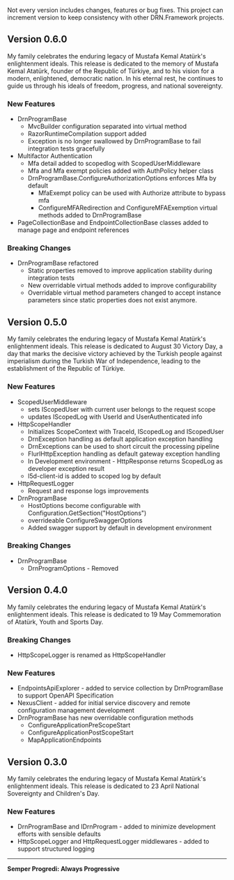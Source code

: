 Not every version includes changes, features or bug fixes. This project can increment version to keep consistency with other DRN.Framework projects.  

## Version 0.6.0

My family celebrates the enduring legacy of Mustafa Kemal Atatürk's enlightenment ideals. This release is dedicated to the memory of Mustafa Kemal Atatürk, founder of the Republic of Türkiye, and to his vision for a modern, enlightened, democratic nation. In his eternal rest, he continues to guide us through his ideals of freedom, progress, and national sovereignty.

### New Features

* DrnProgramBase
  * MvcBuilder configuration separated into virtual method
  * RazorRuntimeCompilation support added
  * Exception is no longer swallowed by DrnProgramBase to fail integration tests gracefully
* Multifactor Authentication
  * Mfa detail added to scopedlog with ScopedUserMiddleware
  * Mfa and Mfa exempt policies added with AuthPolicy helper class
  * DrnProgramBase.ConfigureAuthorizationOptions enforces Mfa by default
    * MfaExempt policy can be used with Authorize attribute to bypass mfa
    * ConfigureMFARedirection and ConfigureMFAExemption virtual methods added to DrnProgramBase
* PageCollectionBase and EndpointCollectionBase classes added to manage page and endpoint references

### Breaking Changes

* DrnProgramBase refactored
  * Static properties removed to improve application stability during integration tests
  * New overridable virtual methods added to improve configurability
  * Overridable virtual method parameters changed to accept instance parameters since static properties does not exist anymore.

## Version 0.5.0

My family celebrates the enduring legacy of Mustafa Kemal Atatürk's enlightenment ideals. This release is dedicated to August 30 Victory Day, a day that marks the decisive victory achieved by the Turkish people against imperialism during the Turkish War of Independence, leading to the establishment of the Republic of Türkiye.

### New Features

* ScopedUserMiddleware 
  * sets IScopedUser with current user belongs to the request scope
  * updates IScopedLog with UserId and UserAuthenticated info
* HttpScopeHandler
  * Initializes ScopeContext with TraceId, IScopedLog and IScopedUser
  * DrnException handling as default application exception handling
  * DrnExceptions can be used to short circuit the processing pipeline
  * FlurlHttpException handling as default gateway exception handling
  * In Development environment - HttpResponse returns ScopedLog as developer exception result
  * l5d-client-id is added to scoped log by default
* HttpRequestLogger
  * Request and response logs improvements
* DrnProgramBase 
  * HostOptions become configurable with Configuration.GetSection("HostOptions")
  * overrideable ConfigureSwaggerOptions
  * Added swagger support by default in development environment

### Breaking Changes

* DrnProgramBase
  * DrnProgramOptions - Removed

## Version 0.4.0

My family celebrates the enduring legacy of Mustafa Kemal Atatürk's enlightenment ideals. This release is dedicated to 19 May Commemoration of Atatürk, Youth and Sports Day.

### Breaking Changes

* HttpScopeLogger is renamed as HttpScopeHandler

### New Features

* EndpointsApiExplorer - added to service collection by DrnProgramBase to support OpenAPI Specification
* NexusClient - added for initial service discovery and remote configuration management development
* DrnProgramBase has new overridable configuration methods
  * ConfigureApplicationPreScopeStart
  * ConfigureApplicationPostScopeStart
  * MapApplicationEndpoints

## Version 0.3.0

My family celebrates the enduring legacy of Mustafa Kemal Atatürk's enlightenment ideals. This release is dedicated to 23 April National Sovereignty and Children's Day.

### New Features

* DrnProgramBase and IDrnProgram - added to minimize development efforts with sensible defaults
* HttpScopeLogger and HttpRequestLogger middlewares - added to support structured logging

---

**Semper Progredi: Always Progressive**